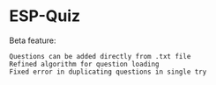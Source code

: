 # ESP-Quiz

Beta feature:

    Questions can be added directly from .txt file
    Refined algorithm for question loading
    Fixed error in duplicating questions in single try
